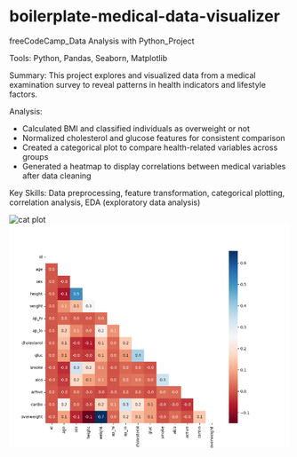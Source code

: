 # boilerplate-medical-data-visualizer
freeCodeCamp_Data Analysis with Python_Project 

Tools: Python, Pandas, Seaborn, Matplotlib

Summary: This project explores and visualized data from a medical examination survey to reveal patterns in health indicators and lifestyle factors.

Analysis:
- Calculated BMI and classified individuals as overweight or not
- Normalized cholesterol and glucose features for consistent comparison
- Created a categorical plot to compare health-related variables across groups
- Generated a heatmap to display correlations between medical variables after data cleaning

Key Skills: Data preprocessing, feature transformation, categorical plotting, correlation analysis, EDA (exploratory data analysis)

![cat plot](cat_plot.png)
![heatmap plot](heatmap.png)